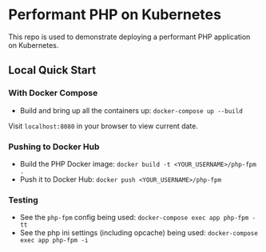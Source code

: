 # Performant PHP on Kubernetes

This repo is used to demonstrate deploying a performant PHP application on Kubernetes.

## Local Quick Start

### With Docker Compose
- Build and bring up all the containers up: `docker-compose up --build`

Visit `localhost:8080` in your browser to view current date. 

### Pushing to Docker Hub
- Build the PHP Docker image: `docker build -t <YOUR_USERNAME>/php-fpm .`
- Push it to Docker Hub: `docker push <YOUR_USERNAME>/php-fpm`

### Testing
- See the `php-fpm` config being used: `docker-compose exec app php-fpm -tt`
- See the php ini settings (including opcache) being used: `docker-compose exec app php-fpm -i` 
